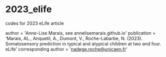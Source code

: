 # 2023_elife
 codes for 2023 eLife article

author = 'Anne-Lise Marais, see annelisemarais.github.io'
publication = 'Marais, AL., Anquetil, A., Dumont, V., Roche-Labarbe, N. (2023). Somatosensory prediction in typical and atypical children at two and four. eLife'
corresponding author = 'nadege.roche@unicaen.fr'
